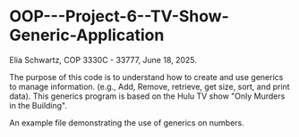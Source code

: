 # OOP---Project-6--TV-Show-Generic-Application

Elia Schwartz, COP 3330C - 33777, June 18, 2025.

The purpose of this code is to understand how to create and use generics
to manage information. (e.g., Add, Remove, retrieve, get size, sort, and print data).
This generics program is based on the Hulu TV show "Only Murders in the Building".

An example file demonstrating the use of generics on numbers.
